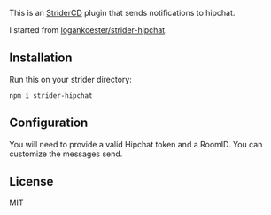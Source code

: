This is an [StriderCD](http://stridercd.com) plugin that sends notifications to hipchat.

I started from [logankoester/strider-hipchat](https://github.com/logankoester/strider-hipchat).

## Installation

Run this on your strider directory:

	npm i strider-hipchat

## Configuration

You will need to provide a valid Hipchat token and a RoomID. You can customize the messages send.

## License

MIT